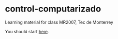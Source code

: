 # control-computarizado
Learning material for class MR2007, Tec de Monterrey

You should start [here](README.ipynb).
